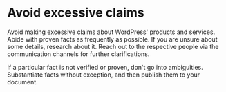 # Avoid excessive claims

Avoid making excessive claims about WordPress' products and services. Abide with proven facts as frequently as possible. If you are unsure about some details, research about it. Reach out to the respective people via the communication channels for further clarifications.

If a particular fact is not verified or proven, don't go into ambiguities. Substantiate facts without exception, and then publish them to your document. 
